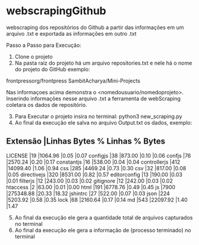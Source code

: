 # webscrapingGithub
webscraping dos repositórios do Github a partir das informações em um arquivo .txt e exportada as informações em outro .txt

Passo a Passo para Execução:
1.  Clone o projeto
2. Na pasta raiz do projeto há um arquivo repositories.txt e nele há o nome do projeto do GitHub exemplo:

  frontpressorg/frontpress
  SambitAcharya/Mini-Projects
  
Nas informaçoes acima demonstra o <nomedousuario/nomedoprojeto>.
Inserindo informações nesse arquivo .txt a ferramenta de webScraping coletara os dados de repositório.

3. Para Executar o projeto insira no terminal: python3 new_scraping.py 
4. Ao final da execução ele salva no arquivo Output.txt os dados, exemplo:

Extensão         |Linhas      Bytes       % Linhas  % Bytes
------------------------------------------------------------                                            
LICENSE          |19        |1064.96     |0.05      |0.07
configjs         |38        |873.00      |0.10      |0.06
confjs           |76        |2570.24     |0.20      |0.17
constantjs       |16        |538.00      |0.04      |0.04
controllerjs     |412       |14099.40    |1.06      |0.94
css              |285       |4469.24     |0.73      |0.30
csv              |32        |817.00      |0.08      |0.05
directivejs      |320       |8531.00     |0.82      |0.57
editorconfig     |13        |190.00      |0.03      |0.01
filterjs         |12        |243.00      |0.03      |0.02
gitignore        |12        |242.00      |0.03      |0.02
htaccess         |2         |63.00       |0.01      |0.00
html             |191       |6778.76     |0.49      |0.45
js               |7900      |275348.88   |20.33     |18.32
jshintrc         |27        |522.00      |0.07      |0.03
json             |224       |5203.92     |0.58      |0.35
lock             |68        |2160.64     |0.17      |0.14
md               |543       |22097.92    |1.40      |1.47


5. Ao final da execução ele gera a quantidade total de arquivos capturados no terminal
6. Ao final da execução ele gera a informação de (processo terminado) no terminal
